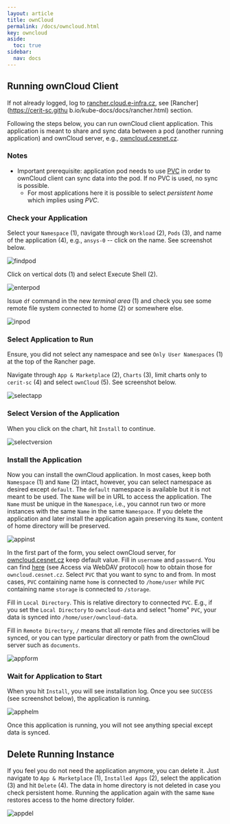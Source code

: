 ```yaml
---
layout: article
title: ownCloud
permalink: /docs/owncloud.html
key: owncloud
aside:
  toc: true
sidebar:
  nav: docs
---
```


## Running ownCloud Client

If not already logged, log to [rancher.cloud.e-infra.cz](https://rancher.cloud.e-infra.cz), see [Rancher](https://cerit-sc.githu
b.io/kube-docs/docs/rancher.html) section.

Following the steps below, you can run ownCloud client application. This application is meant to share and sync data between a pod (another running application) and ownCloud server, e.g., [owncloud.cesnet.cz](https://owncloud.cesnet.cz).

### Notes

* Important prerequisite: application pod needs to use [PVC](pvc.html) in order to ownCloud client can sync data into the pod. If no PVC is used, no sync is possible.
  * For most applications here it is possible to select *persistent home* which implies using *PVC*.

### Check your Application

Select your `Namespace` (1),  navigate through `Workload` (2), `Pods` (3), and name of the application (4), e.g., `ansys-0` -- click on the name. See screenshot below.

![findpod](owncloud/findpod.png)

Click on vertical dots (1) and select Execute Shell (2). 

![enterpod](owncloud/enterpod.png)

Issue `df` command in the new *terminal area* (1) and check you see some remote file system connected to home (2) or somewhere else.

![inpod](owncloud/inpod.png)

### Select Application to Run

Ensure, you did not select any namespace and see `Only User Namespaces` (1) at the top of the Rancher page.

Navigate through `App & Marketplace` (2), `Charts` (3), limit charts only to `cerit-sc` (4) and select `ownCloud` (5). See screenshot below.

![selectapp](owncloud/selectapp.png)

### Select Version of the Application

When you click on the chart, hit `Install` to continue.

![selectversion](owncloud/selectversion.png)

### Install the Application

Now you can install the ownCloud application. In most cases, keep both `Namespace` (1) and `Name` (2) intact, however, you can select namespace as desired except `default`. The `default` namespace is available but it is not meant to be used. The `Name` will be in URL to access the application. The `Name` must be unique in the `Namespace`, i.e., you cannot run two or more instances with the same `Name` in the same `Namespace`. If you delete the application and later install the application again preserving its `Name`, content of home directory will be preserved. 

![appinst](owncloud/appinst.png)

In the first part of the form, you select ownCloud server, for [owncloud.cesnet.cz](https://owncloud.cesnet.cz) keep default value. Fill in `username` and `password`. You can find [here](https://du.cesnet.cz/en/navody/owncloud/start#access_via_webdav_protocol) (see Access via WebDAV protocol) how to obtain those for `owncloud.cesnet.cz`. Select `PVC` that you want to sync to and from. In most cases, `PVC` containing name `home` is connected to `/home/user` while `PVC` containing name `storage` is connected to `/storage`.

Fill in `Local Directory`. This is relative directory to connected `PVC`. E.g., if you set the `Local Directory` to `owncloud-data` and select "home" `PVC`, your data is synced into `/home/user/owncloud-data`. 

Fill in `Remote Directory`, `/` means that all remote files and directories will be synced, or you can type particular directory or path from the ownCloud server such as `documents`.

![appform](owncloud/appform1.png)

### Wait for Application to Start

When you hit `Install`, you will see installation log. Once you see `SUCCESS` (see screenshot below), the application is running. 

![apphelm](owncloud/apphelm.png)

Once this application is running, you will not see anything special except data is synced.

## Delete Running Instance

If you feel you do not need the application anymore, you can delete it. Just navigate to `App & Marketplace` (1), `Installed Apps` (2), select the application (3) and hit `Delete` (4). The data in home directory is not deleted in case you check persistent home. Running the application again with the same `Name` restores access to the home directory folder.

![appdel](owncloud/appdel.png)
